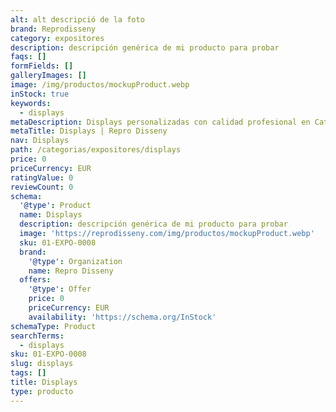 ```yaml
---
alt: alt descripció de la foto
brand: Reprodisseny
category: expositores
description: descripción genérica de mi producto para probar
faqs: []
formFields: []
galleryImages: []
image: /img/productos/mockupProduct.webp
inStock: true
keywords:
  - displays
metaDescription: Displays personalizadas con calidad profesional en Cataluña.
metaTitle: Displays | Repro Disseny
nav: Displays
path: /categorias/expositores/displays
price: 0
priceCurrency: EUR
ratingValue: 0
reviewCount: 0
schema:
  '@type': Product
  name: Displays
  description: descripción genérica de mi producto para probar
  image: 'https://reprodisseny.com/img/productos/mockupProduct.webp'
  sku: 01-EXPO-0008
  brand:
    '@type': Organization
    name: Repro Disseny
  offers:
    '@type': Offer
    price: 0
    priceCurrency: EUR
    availability: 'https://schema.org/InStock'
schemaType: Product
searchTerms:
  - displays
sku: 01-EXPO-0008
slug: displays
tags: []
title: Displays
type: producto
---
```


